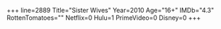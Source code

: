 +++
line=2889
Title="Sister Wives"
Year=2010
Age="16+"
IMDb="4.3"
RottenTomatoes=""
Netflix=0
Hulu=1
PrimeVideo=0
Disney=0
+++

